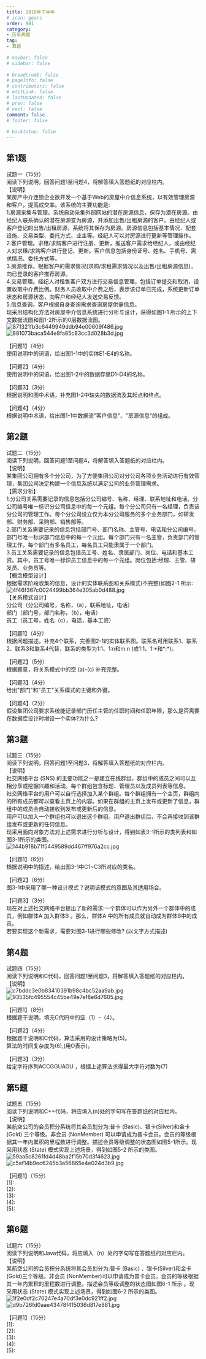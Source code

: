 ```yaml
---  
title: 2018年下半年  
# icon: gears  
order: 981  
category:  
- 历年真题  
tag:  
- 真题  
  
# navbar: false  
# sidebar: false  
  
# breadcrumb: false  
# pageInfo: false  
# contributors: false  
# editLink: false  
# lastUpdated: false  
# prev: false  
# next: false  
comment: false  
# footer: false  
  
# backtotop: false  
---  
```

## 第1题 ##

试题一（15分）  
阅读下列说明，回答问题1至问题4，将解答填入答题纸的对应栏内。  
【说明】  
某房产中介连锁企业欲开发一个基于Web的房屋中介信息系统，以有效管理房源和客户，提高成交率。该系统的主要功能是:  
1.房源采集与管理。系统自动采集外部网站的潜在房源信息，保存为潜在房源。由经纪人联系确认的潜在房源变为房源，并添加出售/出租房源的客户。由经纪人或客户登记的出售/出租房源，系统将其保存为房源。房源信息包括基本情况、配套设施、交易类型、委托方式、业主等。经纪人可以对房源进行更新等管理操作。  
2.客户管理。求租/求购客户进行注册、更新，推送客户需求给经纪人，或由经纪人对求租/求购客户进行登记、更新。客户信息包括身份证号、姓名、手机号、需求情况、委托方式等。  
3.房源推荐。根据客户的需求情况(求购/求租需求情况以及出售/出租房源信息)，向已登录的客户推荐房源。  
4.交易管理。经纪人对租售客户双方进行交易信息管理，包括订单提交和取消，设置收取中介费比例。财务人员收取中介费之后，表示该订单已完成，系统更新订单状态和房源状态，向客户和经纪人发送交易反馈。  
5.信息查询。客户根据自身查询需求查询房屋供需信息。  
现采用结构化方法对房屋中介信息系统进行分析与设计，获得如图1-1 所示的上下文数据流图和图1-2所示的0层数据流图。  
![871321fb3c6449949ddb94e00609f486.jpg][]  
![881073baca544e8fa85c83cc3d028b3d.jpg][]  
  
【问题1】（4分）  
使用说明中的词语，给出图1-1中的实体E1-E4的名称。  
  
【问题2】（4分）  
使用说明中的词语，给出图1-2中的数据存储D1-D4的名称。  
  
【问题3】（3分）  
根据说明和图中术语，补充图1-2中缺失的数据流及其起点和终点。  
  
【问题4】（4分）  
根据说明中术语，给出图1-1中数据流"客户信息"、"房源信息"的组成。  


## 第2题 ##

试题二（15分）  
阅读下列说明，回答问题1至问题4，将解答填入答题纸的对应栏内。  
【说明】  
某集团公司拥有多个分公司，为了方便集团公司对分公司各项业务活动进行有效管理，集团公司决定构建一个信息系统以满足公司的业务管理需求。  
【需求分析】  
1.分公司关系需要记录的信息包括分公司编号、名称、经理、联系地址和电话。分公司编号唯一标识分公司信息中的每一个元组。每个分公司只有一名经理，负责该分公司的管理工作。每个分公司设立仅为本分公司服务的多个业务部门，如研发部、财务部、采购部、销售部等。  
2.部门关系需要记录的信息包括部门号、部门名称、主管号、电话和分公司编号。部门号唯一标识部门信息中的每一个元组。每个部门只有一名主管，负责部门的管理工作。每个部门有多名员工，每名员工只能隶属于一个部门。  
3.员工关系需要记录的信息包括员工号、姓名、隶属部门、岗位、电话和基本工资。其中，员工号唯一标识员工信息中的每一个元组。岗位包括:经理、主管、研发员、业务员等。  
【概念模型设计】  
根据需求阶段收集的信息，设计的实体联系图和关系模式(不完整)如图2-1 所示:  
![4f46f367c0024499bb364e305ab0d488.jpg][]  
【关系模式设计】  
分公司（分公司编号，名称，（a），联系地址，电话）  
部门（部门号，部门名称，（b），电话）  
员工（员工号，姓名（c），电话，基本工资）  
  
【问题1】（4分）  
根据问题描述，补充4个联系，完善图2-1的实体联系图。联系名可用联系1、联系2、联系3和联系4代替，联系的类型为1:1、1:n和m:n (或1:1、1:\*和\*:\*)。  
  
【问题2】（5分）  
根据题意，将关系模式中的空 (a)-(c) 补充完整。  
  
【问题3】（4分）  
给出"部门"和"员工"关系模式的主键和外键。  
  
【问题4】（2分）  
假设集团公司要求系统能记录部门历任主管的任职时间和任职年限，那么是否需要在数据库设计时增设一个实体?为什么?  


## 第3题 ##

试题三（15分）  
阅读下列说明，回答问题1至问题3，将解答填入答题纸的对应栏内。  
【说明】  
社交网络平台 (SNS) 的主要功能之一是建立在线群组，群组中的成员之间可以互相分享或挖掘兴趣和活动。每个群组包含标题、管理员以及成员列表等信息。  
社交网络平台的用户可以自行选择加入某个群组。每个群组拥有一个主页，群组内的所有成员都可以查看主页上的内容。如果在群组的主页上发布或更新了信息，群组中的成员会自动接收到发布或更新后的信息。  
用户可以加入一个群组也可以退出这个群组。用户退出群组后，不会再接收到该群组发布或更新的任何信息。  
现采用面向对象方法对上述需求进行分析与设计，得到如表3-1所示的类列表和如图3-1所示的类图。  
![144b918b71f5449589dd467ff976a2cc.jpg][]  
  
【问题1】（6分）  
根据说明中的描述，给出图3-1中C1~C3所对应的类名。  
  
【问题2】（6分）  
图3-1中采用了哪一种设计模式？说明该模式的意图及其适用场合。  
  
【问题3】（3分）  
现在对上述社交网络平台提出了新的需求:一个群体可以作为另外一个群体中的成员，例如群体A 加入群体B 。那么，群体A 中的所有成员就自动成为群体B中的成员。  
若要实现这个新需求，需要对图3-1进行哪些修改? (以文字方式描述)  


## 第4题 ##

试题四（15分）  
阅读下列说明和C代码，回答问题1至问题3，将解答填入答题纸的对应栏内。  
【说明】  
![c7bddc3e0b83410391b98c4bc52aa9ab.jpg][]  
![93535fc495554c45be49e7ef8e6d7605.jpg][]  
  
【问题1】（8分）  
根据题干说明，填充C代码中的空（1）-（4）。  
  
【问题2】（4分）  
根据题干说明和C代码，算法采用的设计策略为(5)。  
算法的时间复杂度为(6),(用O表示)。  
  
【问题3】（3分）  
给定字符序列ACCGGUAGU ，根据上述算法求得最大字符对数为(7)  


## 第5题 ##

试题五（15分）  
阅读下列说明和C++代码，将应填入(n)处的字句写在答题纸的对应栏内。  
【说明】  
某航空公司的会员积分系统将其会员划分为:普卡 (Basic)、银卡(Silver)和金卡 (Gold) 三个等级。非会员 (NonMember) 可以申请成为普卡会员。会员的等级根据其一年内累积的里程数进行调整。描述会员等级调整的状态图如图5-1所示。现采用状态 (State) 模式实现上述场景，得到如图5-2 所示的类图。  
![59aa5c8261fd4d48ba2f15b70d3f4623.jpg][]  
![c5af14b9ec6245b3a56865e4e024d3b9.jpg][]  
  
【问题1】（15分）  
(1):  
(2):  
(3):  
(4):  
(5):  


## 第6题 ##

试题六（15分）  
阅读下列说明和Java代码，将应填入（n）处的字句写在答题纸的对应栏内。  
【说明】  
某航空公司的会员积分系统将其会员划分为:普卡 (Basic) 、银卡(Silver)和金卡 (Gold)三个等级。非会员 (NonMember)可以申请成为普卡会员。会员的等级根据其一年内累积的里程数进行调整。描述会员等级调整的状态图如图6-1 所示 。现采用状态 (State) 模式实现上述场景，得到如图6-2 所示的类图。  
![1f2e0df2c70247e4a70df3e0dc921ff2.jpg][]  
![d9b726fd0aae43478f415036d817e881.jpg][]  
  
【问题1】（15分）  
(1):  
(2):  
(3):  
(4):  
(5):  



[871321fb3c6449949ddb94e00609f486.jpg]: https://www.xkxxkx.cn/file/exam/software/软件设计师/案例/第1题/871321fb3c6449949ddb94e00609f486.jpg
[881073baca544e8fa85c83cc3d028b3d.jpg]: https://www.xkxxkx.cn/file/exam/software/软件设计师/案例/第1题/881073baca544e8fa85c83cc3d028b3d.jpg
[4f46f367c0024499bb364e305ab0d488.jpg]: https://www.xkxxkx.cn/file/exam/software/软件设计师/案例/第2题/4f46f367c0024499bb364e305ab0d488.jpg
[144b918b71f5449589dd467ff976a2cc.jpg]: https://www.xkxxkx.cn/file/exam/software/软件设计师/案例/第3题/144b918b71f5449589dd467ff976a2cc.jpg
[c7bddc3e0b83410391b98c4bc52aa9ab.jpg]: https://www.xkxxkx.cn/file/exam/software/软件设计师/案例/第4题/c7bddc3e0b83410391b98c4bc52aa9ab.jpg
[93535fc495554c45be49e7ef8e6d7605.jpg]: https://www.xkxxkx.cn/file/exam/software/软件设计师/案例/第4题/93535fc495554c45be49e7ef8e6d7605.jpg
[59aa5c8261fd4d48ba2f15b70d3f4623.jpg]: https://www.xkxxkx.cn/file/exam/software/软件设计师/案例/第5题/59aa5c8261fd4d48ba2f15b70d3f4623.jpg
[c5af14b9ec6245b3a56865e4e024d3b9.jpg]: https://www.xkxxkx.cn/file/exam/software/软件设计师/案例/第5题/c5af14b9ec6245b3a56865e4e024d3b9.jpg
[1f2e0df2c70247e4a70df3e0dc921ff2.jpg]: https://www.xkxxkx.cn/file/exam/software/软件设计师/案例/第6题/1f2e0df2c70247e4a70df3e0dc921ff2.jpg
[d9b726fd0aae43478f415036d817e881.jpg]: https://www.xkxxkx.cn/file/exam/software/软件设计师/案例/第6题/d9b726fd0aae43478f415036d817e881.jpg
